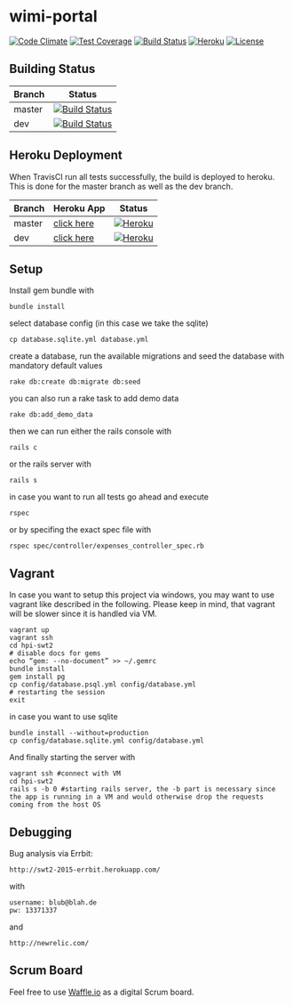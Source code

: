 # wimi-portal

[![Code Climate](https://codeclimate.com/github/hpi-swt2/wimi-portal/badges/gpa.svg)](https://codeclimate.com/github/hpi-swt2/wimi-portal)
[![Test Coverage](https://codeclimate.com/github/hpi-swt2/wimi-portal/badges/coverage.svg)](https://codeclimate.com/github/hpi-swt2/wimi-portal/coverage)
[![Build Status](https://travis-ci.org/hpi-swt2/wimi-portal.svg?branch=dev)](https://travis-ci.org/hpi-swt2/wimi-portal)
[![Heroku](https://heroku-badge.herokuapp.com/?app=wimi-portal)](http://wimi-portal.herokuapp.com/)
[![License](http://img.shields.io/badge/license-AGPL-blue.svg)](https://github.com/hpi-swt2/wimi-portal/blob/master/LICENSE)

## Building Status

Branch      | Status
----------- | ----------
master  | [![Build Status](https://travis-ci.org/hpi-swt2/wimi-portal.svg?branch=master)](https://travis-ci.org/hpi-swt2/wimi-portal)
dev  | [![Build Status](https://travis-ci.org/hpi-swt2/wimi-portal.svg?branch=dev)](https://travis-ci.org/hpi-swt2/wimi-portal)

## Heroku Deployment

When TravisCI run all tests successfully, the build is deployed to heroku. This is done for the master branch as well as the dev branch.

Branch      | Heroku App | Status
----------- | ---------- | ----------
master  |  [click here](http://wimi-portal.herokuapp.com/)  | [![Heroku](https://heroku-badge.herokuapp.com/?app=wimi-portal)](http://wimi-portal.herokuapp.com/)
dev  |  [click here](http://wimi-portal-dev.herokuapp.com/)  | [![Heroku](https://heroku-badge.herokuapp.com/?app=wimi-portal-dev)](http://wimi-portal-dev.herokuapp.com/)

## Setup

Install gem bundle with

```bundle install```

select database config (in this case we take the sqlite)

```cp database.sqlite.yml database.yml```

create a database, run the available migrations and seed the database with mandatory default values

```rake db:create db:migrate db:seed```

you can also run a rake task to add demo data

```rake db:add_demo_data```

then we can run either the rails console with

```rails c```

or the rails server with

```rails s```

in case you want to run all tests go ahead and execute

```rspec ```

or by specifing the exact spec file with

```rspec spec/controller/expenses_controller_spec.rb```

## Vagrant

In case you want to setup this project via windows, you may want to use vagrant like described in the following. Please keep in mind, that vagrant will be slower since it is handled via VM.

```
vagrant up
vagrant ssh
cd hpi-swt2
# disable docs for gems
echo “gem: --no-document” >> ~/.gemrc
bundle install
gem install pg
cp config/database.psql.yml config/database.yml
# restarting the session
exit
```

in case you want to use sqlite

```
bundle install --without=production
cp config/database.sqlite.yml config/database.yml
```

And finally starting the server with

```
vagrant ssh #connect with VM
cd hpi-swt2
rails s -b 0 #starting rails server, the -b part is necessary since the app is running in a VM and would otherwise drop the requests coming from the host OS
```

## Debugging

Bug analysis via Errbit:

```
http://swt2-2015-errbit.herokuapp.com/
```

with

```
username: blub@blah.de
pw: 13371337
```

and

```
http://newrelic.com/
```

## Scrum Board

Feel free to use [Waffle.io](https://waffle.io/hpi-swt2/wimi-portal) as a digital Scrum board.
